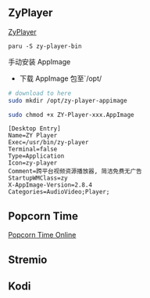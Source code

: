 ## ZyPlayer

[ZyPlayer](http://zyplayer.fun/)

```
paru -S zy-player-bin
```

手动安装 AppImage

- 下载 AppImage 包至`/opt/

```sh
# download to here
sudo mkdir /opt/zy-player-appimage

sudo chmod +x ZY-Player-xxx.AppImage


```

```desktop
[Desktop Entry]
Name=ZY Player
Exec=/usr/bin/zy-player
Terminal=false
Type=Application
Icon=zy-player
Comment=跨平台视频资源播放器, 简洁免费无广告
StartupWMClass=zy
X-AppImage-Version=2.8.4
Categories=AudioVideo;Player;
```


## Popcorn Time

[Popcorn Time Online](https://popcorntime.co/)

## Stremio

## Kodi